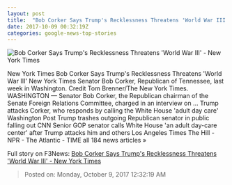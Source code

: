 ```yaml
---
layout: post
title:  "Bob Corker Says Trump's Recklessness Threatens 'World War III' - New York Times"
date: 2017-10-09 00:32:19Z
categories: google-news-top-stories
---
```


![Bob Corker Says Trump's Recklessness Threatens 'World War III' - New York Times](https://static01.nyt.com/images/2017/10/08/us/politics/09dc-corker2/09dc-corker2-facebookJumbo.jpg)

New York Times Bob Corker Says Trump's Recklessness Threatens 'World War III' New York Times Senator Bob Corker, Republican of Tennessee, last week in Washington. Credit Tom Brenner/The New York Times. WASHINGTON — Senator Bob Corker, the Republican chairman of the Senate Foreign Relations Committee, charged in an interview on ... Trump attacks Corker, who responds by calling the White House 'adult day care' Washington Post Trump trashes outgoing Republican senator in public falling out CNN Senior GOP senator calls White House 'an adult day-care center' after Trump attacks him and others Los Angeles Times The Hill - NPR - The Atlantic - TIME all 184 news articles »


Full story on F3News: [Bob Corker Says Trump's Recklessness Threatens 'World War III' - New York Times](http://www.f3nws.com/n/HfzBuG)

> Posted on: Monday, October 9, 2017 12:32:19 AM
